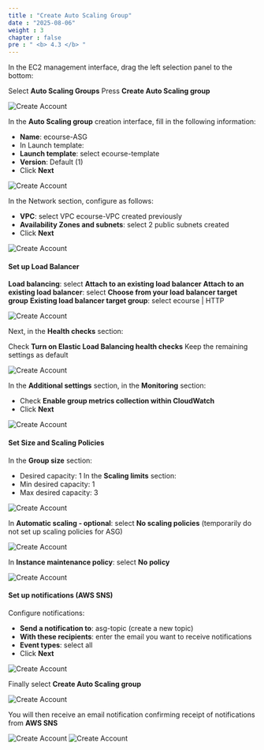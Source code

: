 ```yaml
---
title : "Create Auto Scaling Group"
date : "2025-08-06"
weight : 3
chapter : false
pre : " <b> 4.3 </b> "
---
```


In the EC2 management interface, drag the left selection panel to the bottom:

Select **Auto Scaling Groups**
Press **Create Auto Scaling group**

![Create Account](/NestJS-AWS-workshop/images/4/ASG.png)

In the **Auto Scaling group** creation interface, fill in the following information:

- **Name**: ecourse-ASG
- In Launch template:
- **Launch template**: select ecourse-template
- **Version**: Default (1)
- Click **Next**

![Create Account](/NestJS-AWS-workshop/images/4/ASG1.PNG)

In the Network section, configure as follows:

- **VPC**: select VPC ecourse-VPC created previously
- **Availability Zones and subnets**: select 2 public subnets created
- Click **Next**

![Create Account](/NestJS-AWS-workshop/images/4/ASG2.PNG)

#### Set up Load Balancer
**Load balancing**: select **Attach to an existing load balancer**
**Attach to an existing load balancer**: select **Choose from your load balancer target group**
**Existing load balancer target group**: select ecourse | HTTP

![Create Account](/NestJS-AWS-workshop/images/4/ASG3.PNG)

Next, in the **Health checks** section:

Check **Turn on Elastic Load Balancing health checks**
Keep the remaining settings as default

![Create Account](/NestJS-AWS-workshop/images/4/ASG4.png)

In the **Additional settings** section, in the **Monitoring** section:

- Check **Enable group metrics collection within CloudWatch**
- Click **Next**

![Create Account](/NestJS-AWS-workshop/images/4/ASG5.png)

#### Set Size and Scaling Policies

In the **Group size** section:
- Desired capacity: 1
In the **Scaling limits** section:
- Min desired capacity: 1
- Max desired capacity: 3

![Create Account](/NestJS-AWS-workshop/images/4/ASG6.png)

In **Automatic scaling - optional**: select **No scaling policies** (temporarily do not set up scaling policies for ASG)

![Create Account](/NestJS-AWS-workshop/images/4/ASG7.png)

In **Instance maintenance policy**: select **No policy**

![Create Account](/NestJS-AWS-workshop/images/4/ASG8.png)

#### Set up notifications (AWS SNS)

Configure notifications:
- **Send a notification to**: asg-topic (create a new topic)
- **With these recipients**: enter the email you want to receive notifications
- **Event types**: select all
- Click **Next**

![Create Account](/NestJS-AWS-workshop/images/4/ASG9.PNG)

Finally select **Create Auto Scaling group**

![Create Account](/NestJS-AWS-workshop/images/4/ASG10.png)

You will then receive an email notification confirming receipt of notifications from **AWS SNS**

![Create Account](/NestJS-AWS-workshop/images/4/ASG12.png)
![Create Account](/NestJS-AWS-workshop/images/4/ASG11.png)